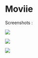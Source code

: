 # Moviie

Screenshots :

![](https://github.com/solael/Moviie/blob/master/moviie.gif)

![](https://github.com/solael/Moviie/blob/master/my%20movie.png)

![](https://github.com/solael/Moviie/blob/master/best%20movies.png)
